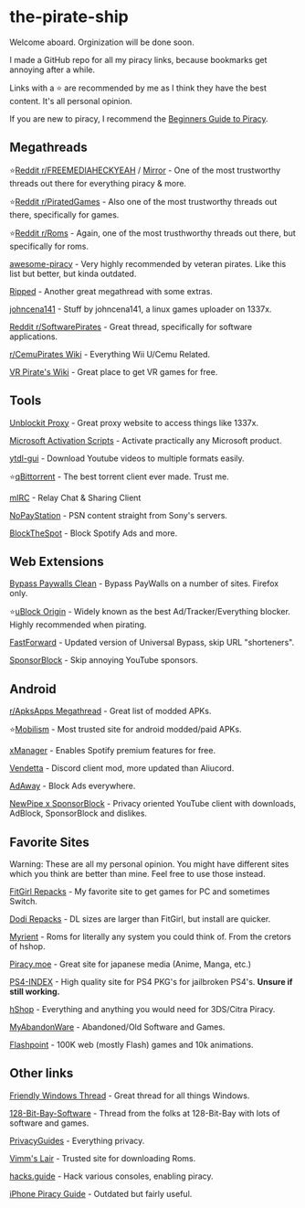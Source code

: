 # the-pirate-ship
Welcome aboard. Orginization will be done soon.

I made a GitHub repo for all my piracy links, because bookmarks get annoying after a while.

Links with a ⭐ are recommended by me as I think they have the best content. It's all personal opinion.

If you are new to piracy, I recommend the [Beginners Guide to Piracy](https://rentry.org/Piracy-BG).

## Megathreads
⭐[Reddit r/FREEMEDIAHECKYEAH](https://www.reddit.com/r/FREEMEDIAHECKYEAH/wiki/index) / [Mirror](https://fmhy.tk/) - One of the most trustworthy threads out there for everything piracy & more.

⭐[Reddit r/PiratedGames](https://rentry.co/pgames-mega-thread) - Also one of the most trustworthy threads out there, specifically for games.

⭐[Reddit r/Roms](https://r-roms.github.io/) - Again, one of the most trusthworthy threads out there, but specifically for roms.

[awesome-piracy](https://github.com/Igglybuff/awesome-piracy) - Very highly recommended by veteran pirates. Like this list but better, but kinda outdated.

[Ripped](https://ripped.guide/) - Another great megathread with some extras.

[johncena141](https://github.com/jc141x/portal) - Stuff by johncena141, a linux games uploader on 1337x.

[Reddit r/SoftwarePirates](https://rentry.org/SoftwarePirates-Megathread) - Great thread, specifically for software applications.

[r/CemuPirates Wiki](https://wiki.agilly1989.xyz/books/wiiu) - Everything Wii U/Cemu Related.

[VR Pirate's Wiki](https://wiki.vrpirates.club/en/home) - Great place to get VR games for free.

## Tools
[Unblockit Proxy](https://unblockit.blue/) - Great proxy website to access things like 1337x.

[Microsoft Activation Scripts](https://github.com/massgravel/Microsoft-Activation-Scripts) - Activate practically any Microsoft product.

[ytdl-gui](https://mrs0m30n3.github.io/youtube-dl-gui/) - Download Youtube videos to multiple formats easily.

⭐[qBittorrent](https://www.qbittorrent.org/download.php) - The best torrent client ever made. Trust me.

[mIRC](https://www.mirc.com/index.html) - Relay Chat & Sharing Client

[NoPayStation](https://nopaystation.com/) - PSN content straight from Sony's servers.

[BlockTheSpot](https://github.com/mrpond/BlockTheSpot) - Block Spotify Ads and more.

## Web Extensions
[Bypass Paywalls Clean](https://gitlab.com/magnolia1234/bypass-paywalls-firefox-clean) - Bypass PayWalls on a number of sites. Firefox only.

⭐[uBlock Origin](https://github.com/gorhill/uBlock) - Widely known as the best Ad/Tracker/Everything blocker. Highly recommended when pirating.

[FastForward](https://fastforward.team/) - Updated version of Universal Bypass, skip URL "shorteners".

[SponsorBlock](https://sponsor.ajay.app/) - Skip annoying YouTube sponsors.

## Android
[r/ApksApps Megathread](https://apksapps.notion.site/apksapps/096ef38f452342ba99b4e1509a449729?v=9970360b443643789c333bd2c7180009) - Great list of modded APKs.

⭐[Mobilism](https://forum.mobilism.org/index.php) - Most trusted site for android modded/paid APKs.

[xManager](https://xmanagerapp.com/) - Enables Spotify premium features for free.

[Vendetta](https://github.com/vendetta-mod/Vendetta) - Discord client mod, more updated than Aliucord.

[AdAway](https://adaway.org/) - Block Ads everywhere.

[NewPipe x SponsorBlock](https://github.com/polymorphicshade/NewPipe) - Privacy oriented YouTube client with downloads, AdBlock, SponsorBlock and dislikes.

## Favorite Sites
Warning: These are all my personal opinion. You might have different sites which you think are better than mine. Feel free to use those instead.

[FitGirl Repacks](https://fitgirl-repacks.site/) - My favorite site to get games for PC and sometimes Switch.

[Dodi Repacks](https://dodi-repacks.site/) - DL sizes are larger than FitGirl, but install are quicker.

[Myrient](https://myrient.erista.me/) - Roms for literally any system you could think of. From the cretors of hshop.

[Piracy.moe](https://piracy.moe/) - Great site for japanese media (Anime, Manga, etc.)

[PS4-INDEX](https://ps4.td-index2.workers.dev/0:/) - High quality site for PS4 PKG's for jailbroken PS4's. **Unsure if still working.**

[hShop](https://hshop.erista.me/) - Everything and anything you would need for 3DS/Citra Piracy.

[MyAbandonWare](https://www.myabandonware.com/) - Abandoned/Old Software and Games.

[Flashpoint](https://bluemaxima.org/flashpoint/) - 100K web (mostly Flash) games and 10k animations.

## Other links
[Friendly Windows Thread](https://rentry.org/fwt) - Great thread for all things Windows.

[128-Bit-Bay-Software](https://github.com/JENOVAAbsolute/128-Bit-Bay-Software) - Thread from the folks at 128-Bit-Bay with lots of software and games.

[PrivacyGuides](https://www.privacyguides.org/tools/) - Everything privacy.

[Vimm's Lair](https://vimm.net/) - Trusted site for downloading Roms.

[hacks.guide](https://hacks.guide/) - Hack various consoles, enabling piracy.

[iPhone Piracy Guide](https://www.reddit.com/r/Piracy/comments/ajkeq2/my_little_guide_for_piracy_on_iphone/) - Outdated but fairly useful.
